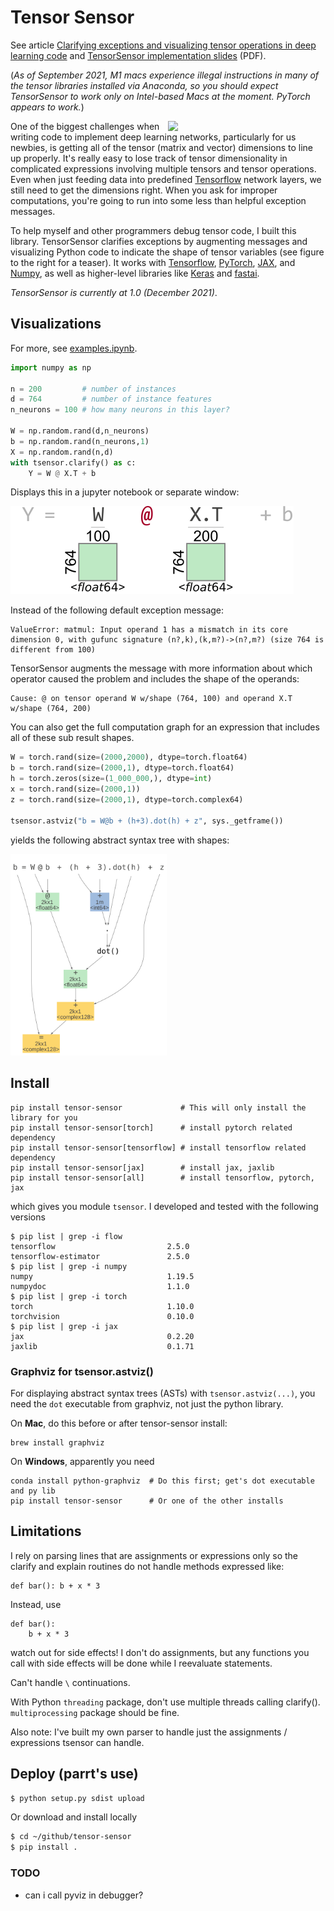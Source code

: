 # Tensor Sensor

See article [Clarifying exceptions and visualizing tensor operations in deep learning code](https://explained.ai/tensor-sensor/index.html) and [TensorSensor implementation slides](https://github.com/parrt/tensor-sensor/raw/master/talks/tensor-sensor.pdf) (PDF).

(*As of September 2021, M1 macs experience illegal instructions in many of the tensor libraries installed via Anaconda, so you should expect TensorSensor to work only on Intel-based Macs at the moment. PyTorch appears to work.*)

<img src="https://explained.ai/tensor-sensor/images/teaser.png" width="50%" align="right">One of the biggest challenges when writing code to implement deep learning networks, particularly for us newbies, is getting all of the tensor (matrix and vector) dimensions to line up properly. It's really easy to lose track of tensor dimensionality in complicated expressions involving multiple tensors and tensor operations.  Even when just feeding data into predefined [Tensorflow](https://www.tensorflow.org/) network layers, we still need to get the dimensions right. When you ask for improper computations, you're going to run into some less than helpful exception messages.  

To help myself and other programmers debug tensor code, I built this library.  TensorSensor clarifies exceptions by augmenting messages and visualizing Python code to indicate the shape of tensor variables (see figure to the right for a teaser). It works with [Tensorflow](https://www.tensorflow.org/), [PyTorch](https://pytorch.org/), [JAX](https://github.com/google/jax), and [Numpy](https://numpy.org/), as well as higher-level libraries like [Keras](https://keras.io/) and [fastai](https://www.fast.ai/).

*TensorSensor is currently at 1.0 (December 2021)*.

## Visualizations

For more, see [examples.ipynb](testing/examples.ipynb).

```python
import numpy as np

n = 200         # number of instances
d = 764         # number of instance features
n_neurons = 100 # how many neurons in this layer?

W = np.random.rand(d,n_neurons)
b = np.random.rand(n_neurons,1)
X = np.random.rand(n,d)
with tsensor.clarify() as c:
    Y = W @ X.T + b
```

Displays this in a jupyter notebook or separate window:

<img src="images/mm.svg">

Instead of the following default exception message:

```
ValueError: matmul: Input operand 1 has a mismatch in its core dimension 0, with gufunc signature (n?,k),(k,m?)->(n?,m?) (size 764 is different from 100)
```

TensorSensor augments the message with more information about which operator caused the problem and includes the shape of the operands:

```
Cause: @ on tensor operand W w/shape (764, 100) and operand X.T w/shape (764, 200)
```

You can also get the full computation graph for an expression that includes all of these sub result shapes.
 
```python
W = torch.rand(size=(2000,2000), dtype=torch.float64)
b = torch.rand(size=(2000,1), dtype=torch.float64)
h = torch.zeros(size=(1_000_000,), dtype=int)
x = torch.rand(size=(2000,1))
z = torch.rand(size=(2000,1), dtype=torch.complex64)

tsensor.astviz("b = W@b + (h+3).dot(h) + z", sys._getframe())
```

yields the following abstract syntax tree with shapes:

<img src="images/ast.svg" width="250">

## Install

```
pip install tensor-sensor             # This will only install the library for you
pip install tensor-sensor[torch]      # install pytorch related dependency
pip install tensor-sensor[tensorflow] # install tensorflow related dependency
pip install tensor-sensor[jax]        # install jax, jaxlib
pip install tensor-sensor[all]        # install tensorflow, pytorch, jax
```

which gives you module `tsensor`. I developed and tested with the following versions

```
$ pip list | grep -i flow
tensorflow                         2.5.0
tensorflow-estimator               2.5.0
$ pip list | grep -i numpy
numpy                              1.19.5
numpydoc                           1.1.0
$ pip list | grep -i torch
torch                              1.10.0
torchvision                        0.10.0
$ pip list | grep -i jax
jax                                0.2.20
jaxlib                             0.1.71
```

### Graphviz for tsensor.astviz()

For displaying abstract syntax trees (ASTs) with `tsensor.astviz(...)`, you need the `dot` executable from graphviz, not just the python library. 

On **Mac**, do this before or after tensor-sensor install:

```
brew install graphviz
```

On **Windows**, apparently you need

```
conda install python-graphviz  # Do this first; get's dot executable and py lib
pip install tensor-sensor      # Or one of the other installs
```


## Limitations

I rely on parsing lines that are assignments or expressions only so the clarify and explain routines do not handle methods expressed like:

```
def bar(): b + x * 3
```

Instead, use

```
def bar():
	b + x * 3
```

watch out for side effects!  I don't do assignments, but any functions you call with side effects will be done while I reevaluate statements.

Can't handle `\` continuations.

With Python `threading` package, don't use multiple threads calling clarify(). `multiprocessing` package should be fine.

Also note: I've built my own parser to handle just the assignments / expressions tsensor can handle.

## Deploy (parrt's use)

```bash
$ python setup.py sdist upload 
```

Or download and install locally

```bash
$ cd ~/github/tensor-sensor
$ pip install .
```

### TODO

* can i call pyviz in debugger?
